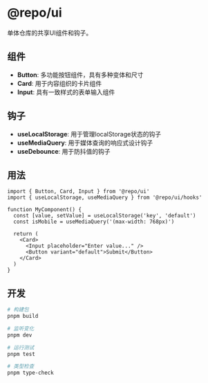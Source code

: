 # @repo/ui

单体仓库的共享UI组件和钩子。

## 组件

- **Button**: 多功能按钮组件，具有多种变体和尺寸
- **Card**: 用于内容组织的卡片组件
- **Input**: 具有一致样式的表单输入组件

## 钩子

- **useLocalStorage**: 用于管理localStorage状态的钩子
- **useMediaQuery**: 用于媒体查询的响应式设计钩子
- **useDebounce**: 用于防抖值的钩子

## 用法

```tsx
import { Button, Card, Input } from '@repo/ui'
import { useLocalStorage, useMediaQuery } from '@repo/ui/hooks'

function MyComponent() {
  const [value, setValue] = useLocalStorage('key', 'default')
  const isMobile = useMediaQuery('(max-width: 768px)')
  
  return (
    <Card>
      <Input placeholder="Enter value..." />
      <Button variant="default">Submit</Button>
    </Card>
  )
}
```

## 开发

```bash
# 构建包
pnpm build

# 监听变化
pnpm dev

# 运行测试
pnpm test

# 类型检查
pnpm type-check
```
